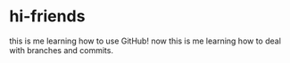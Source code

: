 # hi-friends
this is me learning how to use GitHub!
now this is me learning how to deal with branches and commits. 
